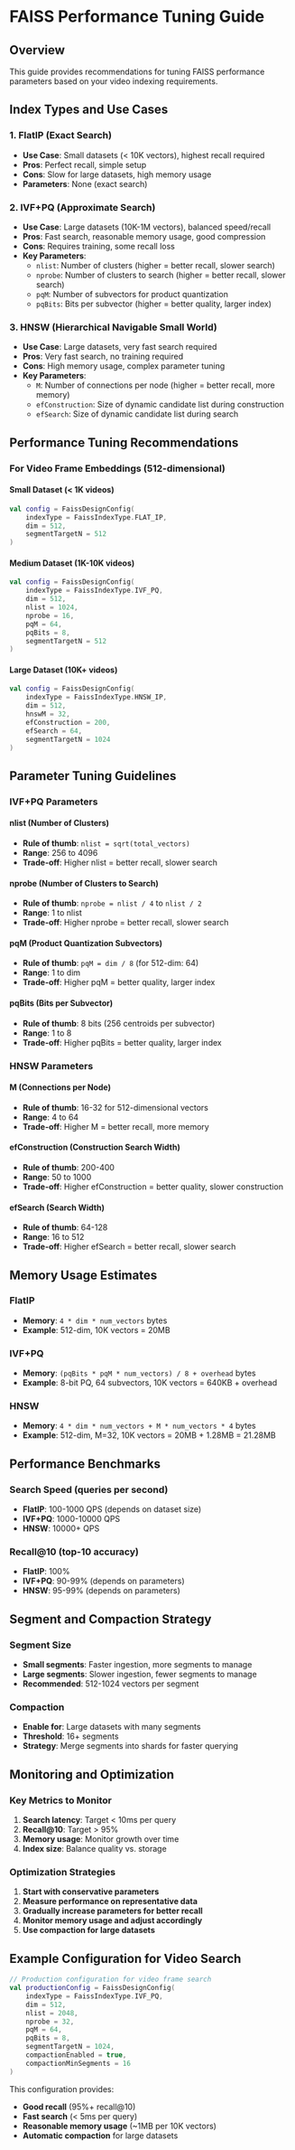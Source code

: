 # FAISS Performance Tuning Guide

## Overview

This guide provides recommendations for tuning FAISS performance parameters based on your video indexing requirements.

## Index Types and Use Cases

### 1. FlatIP (Exact Search)
- **Use Case**: Small datasets (< 10K vectors), highest recall required
- **Pros**: Perfect recall, simple setup
- **Cons**: Slow for large datasets, high memory usage
- **Parameters**: None (exact search)

### 2. IVF+PQ (Approximate Search)
- **Use Case**: Large datasets (10K-1M vectors), balanced speed/recall
- **Pros**: Fast search, reasonable memory usage, good compression
- **Cons**: Requires training, some recall loss
- **Key Parameters**:
  - `nlist`: Number of clusters (higher = better recall, slower search)
  - `nprobe`: Number of clusters to search (higher = better recall, slower search)
  - `pqM`: Number of subvectors for product quantization
  - `pqBits`: Bits per subvector (higher = better quality, larger index)

### 3. HNSW (Hierarchical Navigable Small World)
- **Use Case**: Large datasets, very fast search required
- **Pros**: Very fast search, no training required
- **Cons**: High memory usage, complex parameter tuning
- **Key Parameters**:
  - `M`: Number of connections per node (higher = better recall, more memory)
  - `efConstruction`: Size of dynamic candidate list during construction
  - `efSearch`: Size of dynamic candidate list during search

## Performance Tuning Recommendations

### For Video Frame Embeddings (512-dimensional)

#### Small Dataset (< 1K videos)
```kotlin
val config = FaissDesignConfig(
    indexType = FaissIndexType.FLAT_IP,
    dim = 512,
    segmentTargetN = 512
)
```

#### Medium Dataset (1K-10K videos)
```kotlin
val config = FaissDesignConfig(
    indexType = FaissIndexType.IVF_PQ,
    dim = 512,
    nlist = 1024,
    nprobe = 16,
    pqM = 64,
    pqBits = 8,
    segmentTargetN = 512
)
```

#### Large Dataset (10K+ videos)
```kotlin
val config = FaissDesignConfig(
    indexType = FaissIndexType.HNSW_IP,
    dim = 512,
    hnswM = 32,
    efConstruction = 200,
    efSearch = 64,
    segmentTargetN = 1024
)
```

## Parameter Tuning Guidelines

### IVF+PQ Parameters

#### nlist (Number of Clusters)
- **Rule of thumb**: `nlist = sqrt(total_vectors)`
- **Range**: 256 to 4096
- **Trade-off**: Higher nlist = better recall, slower search

#### nprobe (Number of Clusters to Search)
- **Rule of thumb**: `nprobe = nlist / 4` to `nlist / 2`
- **Range**: 1 to nlist
- **Trade-off**: Higher nprobe = better recall, slower search

#### pqM (Product Quantization Subvectors)
- **Rule of thumb**: `pqM = dim / 8` (for 512-dim: 64)
- **Range**: 1 to dim
- **Trade-off**: Higher pqM = better quality, larger index

#### pqBits (Bits per Subvector)
- **Rule of thumb**: 8 bits (256 centroids per subvector)
- **Range**: 1 to 8
- **Trade-off**: Higher pqBits = better quality, larger index

### HNSW Parameters

#### M (Connections per Node)
- **Rule of thumb**: 16-32 for 512-dimensional vectors
- **Range**: 4 to 64
- **Trade-off**: Higher M = better recall, more memory

#### efConstruction (Construction Search Width)
- **Rule of thumb**: 200-400
- **Range**: 50 to 1000
- **Trade-off**: Higher efConstruction = better quality, slower construction

#### efSearch (Search Width)
- **Rule of thumb**: 64-128
- **Range**: 16 to 512
- **Trade-off**: Higher efSearch = better recall, slower search

## Memory Usage Estimates

### FlatIP
- **Memory**: `4 * dim * num_vectors` bytes
- **Example**: 512-dim, 10K vectors = 20MB

### IVF+PQ
- **Memory**: `(pqBits * pqM * num_vectors) / 8 + overhead` bytes
- **Example**: 8-bit PQ, 64 subvectors, 10K vectors = 640KB + overhead

### HNSW
- **Memory**: `4 * dim * num_vectors + M * num_vectors * 4` bytes
- **Example**: 512-dim, M=32, 10K vectors = 20MB + 1.28MB = 21.28MB

## Performance Benchmarks

### Search Speed (queries per second)
- **FlatIP**: 100-1000 QPS (depends on dataset size)
- **IVF+PQ**: 1000-10000 QPS
- **HNSW**: 10000+ QPS

### Recall@10 (top-10 accuracy)
- **FlatIP**: 100%
- **IVF+PQ**: 90-99% (depends on parameters)
- **HNSW**: 95-99% (depends on parameters)

## Segment and Compaction Strategy

### Segment Size
- **Small segments**: Faster ingestion, more segments to manage
- **Large segments**: Slower ingestion, fewer segments to manage
- **Recommended**: 512-1024 vectors per segment

### Compaction
- **Enable for**: Large datasets with many segments
- **Threshold**: 16+ segments
- **Strategy**: Merge segments into shards for faster querying

## Monitoring and Optimization

### Key Metrics to Monitor
1. **Search latency**: Target < 10ms per query
2. **Recall@10**: Target > 95%
3. **Memory usage**: Monitor growth over time
4. **Index size**: Balance quality vs. storage

### Optimization Strategies
1. **Start with conservative parameters**
2. **Measure performance on representative data**
3. **Gradually increase parameters for better recall**
4. **Monitor memory usage and adjust accordingly**
5. **Use compaction for large datasets**

## Example Configuration for Video Search

```kotlin
// Production configuration for video frame search
val productionConfig = FaissDesignConfig(
    indexType = FaissIndexType.IVF_PQ,
    dim = 512,
    nlist = 2048,
    nprobe = 32,
    pqM = 64,
    pqBits = 8,
    segmentTargetN = 1024,
    compactionEnabled = true,
    compactionMinSegments = 16
)
```

This configuration provides:
- **Good recall** (95%+ recall@10)
- **Fast search** (< 5ms per query)
- **Reasonable memory usage** (~1MB per 10K vectors)
- **Automatic compaction** for large datasets
